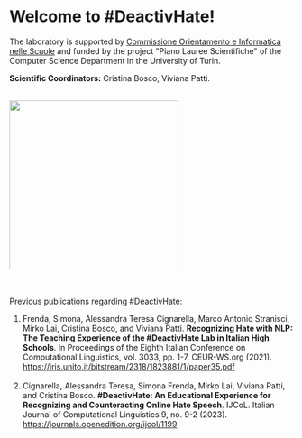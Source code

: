 # Welcome to #DeactivHate!

<p> The laboratory is supported by <a href="http://di.unito.it/orientamentoscuole">Commissione Orientamento e Informatica nelle Scuole<a> and funded by the project "Piano Lauree Scientifiche" of the Computer Science Department in the University of Turin. </p>

<p> <b>Scientific Coordinators:</b> Cristina Bosco, Viviana Patti. </p>

<br>


<img src="https://github.com/DeactivHate/DeactivHate/assets/166495193/609b760a-ffaa-4b36-bd97-d679f2428a39" width="300" />

<br>
<br>
<br>

<p> Previous publications regarding #DeactivHate:
<ol>
<li> Frenda, Simona, Alessandra Teresa Cignarella, Marco Antonio Stranisci, Mirko Lai, Cristina Bosco, and Viviana Patti.
<b>Recognizing Hate with NLP: The Teaching Experience of the #DeactivHate Lab in Italian High Schools</b>. 
In Proceedings of the Eighth Italian Conference on Computational Linguistics, vol. 3033, pp. 1-7. CEUR-WS.org (2021).<br>
<a href="https://iris.unito.it/bitstream/2318/1823881/1/paper35.pdf">https://iris.unito.it/bitstream/2318/1823881/1/paper35.pdf</a> 

<br>
<br>


<li> Cignarella, Alessandra Teresa, Simona Frenda, Mirko Lai, Viviana Patti, and Cristina Bosco.
<b>#DeactivHate: An Educational Experience for Recognizing and Counteracting Online Hate Speech</b>.
IJCoL. Italian Journal of Computational Linguistics 9, no. 9-2 (2023).<br>
<a href="https://iris.unito.it/bitstream/2318/1823881/1/paper35.pdf">https://journals.openedition.org/ijcol/1199</a> 
</p>

<p> 




</p>
</ol>
